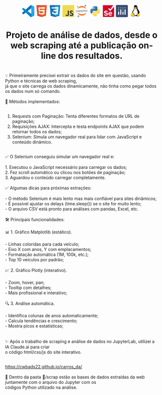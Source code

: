 <div align="center">
  <img src="https://github.com/devicons/devicon/blob/master/icons/vscode/vscode-original.svg" title="VSCode" alt="VSCode" width="40" height="40"/>
  <img src="https://github.com/devicons/devicon/blob/master/icons/html5/html5-original.svg" title="HTML5" alt="HTML" width="40" height="40"/>
  <img src="https://github.com/devicons/devicon/blob/master/icons/css3/css3-original.svg"  title="CSS3" alt="CSS" width="40" height="40"/>
  <img src="https://github.com/devicons/devicon/blob/master/icons/javascript/javascript-original.svg"  title="JavaScript" alt="JS" width="40" height="40"/>
  <img src="https://github.com/devicons/devicon/blob/master/icons/jupyter/jupyter-original-wordmark.svg"  title="Jupyter Lab" alt="Jupyter" width="40" height="40"/>
  <img src="https://github.com/devicons/devicon/blob/master/icons/python/python-original.svg"  title="Python" alt="Python" width="40" height="40"/>
  <img src="https://github.com/devicons/devicon/blob/master/icons/selenium/selenium-original.svg"  title="Selenium" alt="Selenium" width="40" height="40"/>
  <img src="https://github.com/devicons/devicon/blob/master/icons/plotly/plotly-original.svg"  title="Plotly" alt="Plotly" width="40" height="40"/>
  <img src="https://github.com/devicons/devicon/blob/master/icons/linux/linux-original.svg"  title="Linux" alt="Tux" width="40" height="40"/>
  
  <h1>Projeto de análise de dados, desde o web scraping até a publicação on-line dos resultados.<h1>
</div>

💡 Primeiramente precisei extrair os dados do site em questão, usando Python e técnicas de web scraping,<br>
já que o site carrega os dados dinamicamente, não tinha como pegar todos os dados num só comando.<br>
<br>
🎯 Métodos implementados:<br>
<br>
1. Requests com Paginação: Tenta diferentes formatos de URL de paginação;<br>
2. Requisições AJAX: Intercepta e testa endpoints AJAX que podem retornar todos os dados;<br>
3. Selenium: Simula um navegador real para lidar com JavaScript e conteúdo dinâmico.<br>
<br>
✅ O Selenium conseguiu simular um navegador real e:<br>
<br>
1. Executou o JavaScript necessário para carregar os dados;<br>
2. Fez scroll automático ou clicou nos botões de paginação;<br>
3. Aguardou o conteúdo carregar completamente.<br>
<br>
✅ Algumas dicas para próximas extrações:<br>
<br>
- O método Selenium é mais lento mas mais confiável para sites dinâmicos;<br>
- É possível ajustar os delays (time.sleep()) se o site for muito lento;<br>
- O arquivo CSV está pronto para análises com pandas, Excel, etc.<br>
<br>
🛠️ Principais funcionalidades:<br>
<br>
📊 1. Gráfico Matplotlib (estático).<br>
<br>
- Linhas coloridas para cada veículo;<br>
- Eixo X com anos, Y com emplacamentos;<br>
- Formatação automática (1M, 100k, etc.);<br>
- Top 10 veículos por padrão;<br>
<br>
📈 2. Gráfico Plotly (interativo).<br>
<br>
- Zoom, hover, pan;<br>
- Tooltip com detalhes;<br>
- Mais profissional e interativo;<br>
<br>
🔍 3. Análise automática.<br>
<br>
- Identifica colunas de anos automaticamente;<br>
- Calcula tendências e crescimento;<br>
- Mostra picos e estatísticas;<br>
<br>
<br>
✨ Após o trabalho de scraping e análise de dados no JupyterLab, utilizei a IA Claude.ai para criar<br>
o código html/css/js do site interativo.<br>
<br>

https://cwbads22.github.io/carros_da/
<br>
<br>
🌟 Dentro da pasta 📁/scrap estão as bases de dados extraídas da web juntamente com o arquivo do Jupyter com os<br>
códigos Python utilizado na análise.<br>
